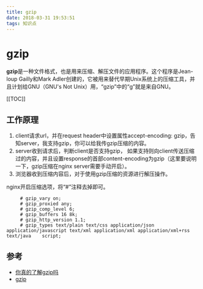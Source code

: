 ```yaml
---
title: gzip
date: 2018-03-31 19:53:51
tags: 知识点
---
```


# gzip

**gzip**是一种文件格式，也是用来压缩、解压文件的应用程序。这个程序是Jean-loup Gailly和Mark Adler创建的，它被用来替代早期Unix系统上的压缩工具，并且计划给GNU（GNU's Not Unix）用，“gzip”中的“g”就是来自GNU。

[[TOC]]

## 工作原理
1. client请求url，并在request header中设置属性accept-encoding: gzip，告知server，我支持gzip，你可以给我传gzip压缩的内容。
2. server收到请求后，判断client是否支持gzip， 如果支持则向client传送压缩过的内容，并且设置response的首部content-encoding为gzip（这里要说明一下，gzip压缩在nginx server需要手动开启）。
3. 浏览器收到压缩内容后，对于使用gzip压缩的资源进行解压操作。

nginx开启压缩选项，将“#”注释去掉即可。

```
	 # gzip_vary on;
	 # gzip_proxied any;
	 # gzip_comp_level 6;
	 # gzip_buffers 16 8k;
	 # gzip_http_version 1.1;
	 # gzip_types text/plain text/css application/json application/javascript text/xml application/xml application/xml+rss text/java    script;
```
<!-- 
压缩前
![Alt text](http://7xst43.com1.z0.glb.clouddn.com/gzip1.png)

压缩后，压缩后的效果改变明显。
![Alt text](http://7xst43.com1.z0.glb.clouddn.com/gzip2.png) -->

## 参考

- [你真的了解gzip吗](https://zhuanlan.zhihu.com/p/24764131)
- [gzip](https://zh.wikipedia.org/wiki/Gzip)